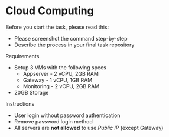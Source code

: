 # Cloud Computing

Before you start the task, please read this:
- Please screenshot the command step-by-step
- Describe the process in your final task repository

Requirements
- Setup 3 VMs with the following specs
   - Appserver - 2 vCPU, 2GB RAM
   - Gateway - 1 vCPU, 1GB RAM
   - Monitoring - 2 vCPU, 2GB RAM
- 20GB Storage

Instructions
- User login without password authentication
- Remove password login method
- All servers are **not allowed** to use *Public IP* (except Gateway)